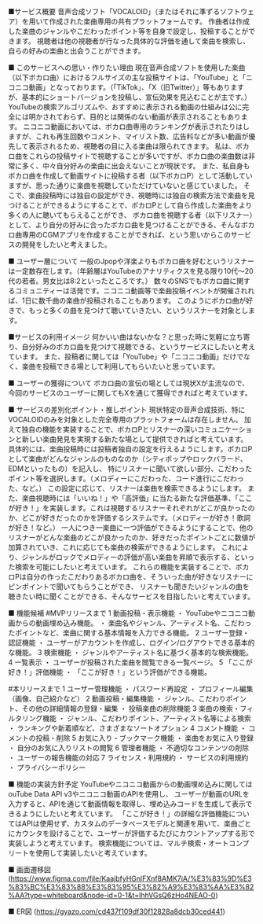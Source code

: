 ■サービス概要
音声合成ソフト「VOCALOID」（またはそれに準ずるソフトウェア）を用いて作成された楽曲専用の共有プラットフォームです。
作曲者は作成した楽曲のジャンルやこだわったポイント等を自身で設定し、投稿することができます。
視聴者は他の視聴者が行なった具体的な評価を通して楽曲を検索し、自らの好みの楽曲と出会うことができます。

■ このサービスへの思い・作りたい理由
現在音声合成ソフトを使用した楽曲（以下ボカロ曲）におけるフルサイズの主な投稿サイトは、「YouTube」と「ニコニコ動画」となっております。（「TikTok」、「X（旧Twitter）」等もありますが、基本的にショートバージョンを投稿し、宣伝効果を見込むことが主です。）
YouTubeの検索アルゴリズムや、おすすめに表示される動画の仕組みは公に完全には明かされておらず、目的とは関係のない動画が表示されることもあります。
ニコニコ動画においては、ボカロ曲専用のランキングが表示されたりはしますが、これも再生回数やコメント、マイリスト数、広告料などが多い動画が優先して表示されるため、視聴者の目に入る楽曲は限られてきます。
私は、ボカロ曲をこれらの投稿サイトで視聴することが多いですが、ボカロ曲の楽曲数は非常に多く、中々自分好みの楽曲に出会えないことが現状です。
また、私自身もボカロ曲を作成して動画サイトに投稿する者（以下ボカロP）として活動していますが、思った通りに楽曲を視聴していただけていないと感じていました。
そこで、楽曲投稿時には独自の設定ができ、視聴時には独自の検索方法で楽曲を見つけることができるようにすることで、ボカロPとして自ら作成した楽曲をより多くの人に聴いてもらえることができ、
ボカロ曲を視聴する者（以下リスナー）として、より自分の好みに合ったボカロ曲を見つけることができる、そんなボカロ曲専用のCGMアプリを作成することができれば、という思いからこのサービスの開発をしたいと考えました。

■ ユーザー層について
一般のJpopや洋楽よりもボカロ曲を好むというリスナーは一定数存在します。（年齢層はYouTubeのアナリティクスを見る限り10代〜20代の若者。男女比は8:2といったところです。）
数々のSNSでもボカロ曲に関するコミュニティーは活発です。ニコニコ動画等で楽曲投稿イベントが開催されれば、1日に数千曲の楽曲が投稿されることもあります。
このようにボカロ曲が好きで、もっと多くの曲を見つけて聴いていきたい、というリスナーを対象とします。

■サービスの利用イメージ
何かいい曲はないかな？と思った時に気軽に立ち寄り、自分好みのボカロ曲を見つけて視聴できる、というサービスにしたいと考えています。
また、投稿者に関しては「YouTube」や「ニコニコ動画」だけでなく、楽曲を投稿できる場として利用してもらいたいと思っています。

■ ユーザーの獲得について
ボカロ曲の宣伝の場としては現状Xが主流なので、今回のサービスのユーザーに関してもXを通じて獲得できればと考えています。

■ サービスの差別化ポイント・推しポイント
現状特定の音声合成技術、特にVOCALOIDのみを対象とした完全専用のプラットフォームは存在しません。
加えて独自の機能を実装することで、ボカロPとリスナーの深いコミュニケーションと新しい楽曲発見を実現する新たな場として提供できればと考えています。
具体的には、楽曲投稿時には投稿者独自の設定を行えるようにします。ボカロPとして楽曲がどんなジャンルのものなのか（シティポップやロックバラード、EDMといったもの）を記入し、
特にリスナーに聞いて欲しい部分、こだわったポイント等を選択します。（メロディーにこだわった、コード進行にこだわった、など。）
この設定に応じて、リスナーは楽曲を検索できるようにします。
また、楽曲視聴時には「いいね！」や「高評価」に当たる新たな評価基準、「ここが好き！」を実装します。これは視聴するリスナーそれぞれがどこが良かったのか、どこが好きだったのかを評価するシステムです。（メロディーが好き！歌詞が好き！など。）
一人につき一楽曲に一つ評価ができるようにすることで、他のリスナーがどんな楽曲のどこが良かったのか、好きだったポイントごとに数値が加算されていき、これに応じても楽曲の検索ができるようにします。
これにより、ジャンルがロックでメロディーの評価が高い楽曲を昇順で表示する、といった検索を可能にしたいと考えています。
これらの機能を実装することで、ボカロPは自分の作ったこだわりあるボカロ曲を、そういった曲が好きなリスナーにピンポイントで聞いてもらうことができ、
リスナーも聞きたいジャンルの曲を聴きたい時に聞くことができる、そんなサービスを目指したいと考えています。

■ 機能候補
#MVPリリースまで
1 動画投稿・表示機能
・ YouTubeやニコニコ動画からの動画埋め込み機能。
・ 楽曲名やジャンル、アーティスト名、こだわったポイントなど、楽曲に関する基本情報を入力できる機能。
2 ユーザー登録・認証機能
・ ユーザーがアカウントを作成し、ログイン/ログアウトできる基本的な機能。
3 検索機能
・ ジャンルやアーティスト名に基づく基本的な検索機能。
4 一覧表示
・ ユーザーが投稿された楽曲を閲覧できる一覧ページ。
5 「ここが好き！」評価機能
・ 「ここが好き！」という評価ができる機能。

#本リリースまで
1 ユーザー管理機能
・ パスワード再設定
・ プロフィール編集（画像、自己紹介など）
2 動画投稿・編集機能
・ ジャンル、こだわりポイント、その他の詳細情報の登録・編集
・ 投稿楽曲の削除機能
3 楽曲の検索・フィルタリング機能
・ ジャンル、こだわりポイント、アーティスト名等による検索
・ ランキングや新着順など、さまざまなソートオプション
4 コメント機能
・ コメントの投稿・削除
5 お気に入り・ブックマーク機能
・ 楽曲をお気に入り登録
・ 自分のお気に入りリストの閲覧
6 管理者機能
・ 不適切なコンテンツの削除
・ ユーザーの報告機能の対応
7 ライセンス・利用規約
・ サービスの利用規約
・ プライバシーポリシー

■ 機能の実装方針予定
YouTubeやニコニコ動画からの動画埋め込みに関してはouTube Data API v3やニコニコ動画のAPIを使用し、
ユーザーが動画のURLを入力すると、APIを通じて動画情報を取得し、埋め込みコードを生成して表示できるようにしたいと考えています。
「ここが好き！」の詳細な評価機能についてはAPIは使用せず、カスタムのデータベースモデルと関連を用いて、楽曲ごとにカウンタを設けることで、ユーザーが評価するたびにカウントアップする形で実装しようと考えています。
検索機能については、マルチ検索・オートコンプリートを使用して実装したいと考えています。

■ 画面遷移図
(https://www.figma.com/file/KaajbfyHGnlFXnf8AMK7iA/%E3%83%9D%E3%83%BC%E3%83%88%E3%83%95%E3%82%A9%E3%83%AA%E3%82%AA?type=whiteboard&node-id=0-1&t=IhhVGsQ6zHo4NEAO-0)

■ ER図
(https://gyazo.com/cd437f109df30f12828a8dcb30ced441)
